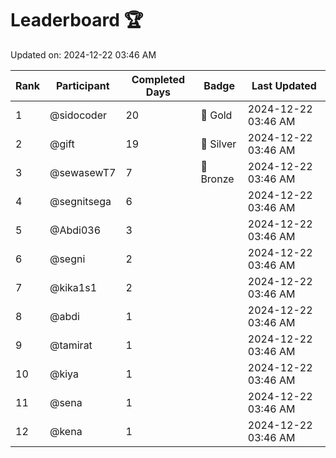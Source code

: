 # Leaderboard 🏆

Updated on: 2024-12-22 03:46 AM

| Rank | Participant       | Completed Days | Badge      | Last Updated         |
|------|-------------------|----------------|------------|----------------------|
| 1    | @sidocoder        | 20             | 🏅 Gold     | 2024-12-22 03:46 AM |
| 2    | @gift             | 19             | 🥈 Silver   | 2024-12-22 03:46 AM |
| 3    | @sewasewT7        | 7              | 🥉 Bronze   | 2024-12-22 03:46 AM |
| 4    | @segnitsega       | 6              |            | 2024-12-22 03:46 AM |
| 5    | @Abdi036          | 3              |            | 2024-12-22 03:46 AM |
| 6    | @segni            | 2              |            | 2024-12-22 03:46 AM |
| 7    | @kika1s1          | 2              |            | 2024-12-22 03:46 AM |
| 8    | @abdi             | 1              |            | 2024-12-22 03:46 AM |
| 9    | @tamirat          | 1              |            | 2024-12-22 03:46 AM |
| 10   | @kiya             | 1              |            | 2024-12-22 03:46 AM |
| 11   | @sena             | 1              |            | 2024-12-22 03:46 AM |
| 12   | @kena             | 1              |            | 2024-12-22 03:46 AM |
